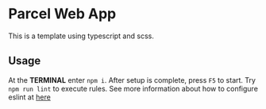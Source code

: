 # Parcel Web App

This is a template using typescript and scss.

## Usage

At the **TERMINAL** enter `npm i`. After setup is complete, press `F5` to start.
Try `npm run lint` to execute rules. See more information about how to configure eslint at [here](https://typescript-eslint.io/rules/)